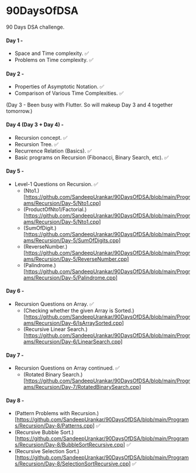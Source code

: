 # 90DaysOfDSA
90 Days DSA challenge.

#### Day 1 - 
- Space and Time complexity. ✅
- Problems on Time complexity. ✅

#### Day 2 -
- Properties of Asymptotic Notation. ✅
- Comparison of Various Time Complexities. ✅

(Day 3 - Been busy with Flutter. So will makeup Day 3 and 4 together tomorrow.) 

#### Day 4 (Day 3 + Day 4) -
- Recursion concept. ✅
- Recursion Tree. ✅
- Recurrence Relation (Basics). ✅
- Basic programs on Recursion (Fibonacci, Binary Search, etc). ✅

#### Day 5 -
- Level-1 Questions on Recursion. ✅
  - (Nto1.)[https://github.com/SandeepUrankar/90DaysOfDSA/blob/main/Programs/Recursion/Day-5/Nto1.cpp]
  - (ProductOfNto1/Factorial.)[https://github.com/SandeepUrankar/90DaysOfDSA/blob/main/Programs/Recursion/Day-5/Nto1.cpp]
  - (SumOfDigit.)[https://github.com/SandeepUrankar/90DaysOfDSA/blob/main/Programs/Recursion/Day-5/SumOfDigits.cpp] 
  - (ReverseNumber.)[https://github.com/SandeepUrankar/90DaysOfDSA/blob/main/Programs/Recursion/Day-5/ReverseNumber.cpp]
  - (Palindrome.)[https://github.com/SandeepUrankar/90DaysOfDSA/blob/main/Programs/Recursion/Day-5/Palindrome.cpp]

#### Day 6 -
- Recursion Questions on Array. ✅
  - (Checking whether the given Array is Sorted.)[https://github.com/SandeepUrankar/90DaysOfDSA/blob/main/Programs/Recursion/Day-6/IsArraySorted.cpp]
  - (Recursive Linear Search.)[https://github.com/SandeepUrankar/90DaysOfDSA/blob/main/Programs/Recursion/Day-6/LinearSearch.cpp]

#### Day 7 -
- Recursion Questions on Array continued. ✅
  - (Rotated Binary Search.)[https://github.com/SandeepUrankar/90DaysOfDSA/blob/main/Programs/Recursion/Day-7/RotatedBinarySearch.cpp]

#### Day 8 -
- (Pattern Problems with Recursion.)[https://github.com/SandeepUrankar/90DaysOfDSA/blob/main/Programs/Recursion/Day-8/Patterns.cpp] ✅ 
- (Recursive Bubble Sort.)[https://github.com/SandeepUrankar/90DaysOfDSA/blob/main/Programs/Recursion/Day-8/BubbleSortRecursive.cpp] ✅
- (Recursive Selection Sort.)[https://github.com/SandeepUrankar/90DaysOfDSA/blob/main/Programs/Recursion/Day-8/SelectionSortRecursive.cpp] ✅
